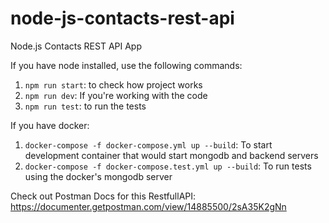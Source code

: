 # node-js-contacts-rest-api
Node.js Contacts REST API App

If you have node installed, use the following commands:
1. `npm run start`: to check how project works
2. `npm run dev`: If you're working with the code
3. `npm run test`: to run the tests

If you have docker:
1. `docker-compose -f docker-compose.yml up --build`: To start development container that would start mongodb and backend servers
2. `docker-compose -f docker-compose.test.yml up --build`: To run tests using the docker's mongodb server

Check out Postman Docs for this RestfullAPI:
    https://documenter.getpostman.com/view/14885500/2sA35K2gNn